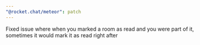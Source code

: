 ```yaml
---
"@rocket.chat/meteor": patch
---
```


Fixed issue where when you marked a room as read and you were part of it, sometimes it would mark it as read right after

